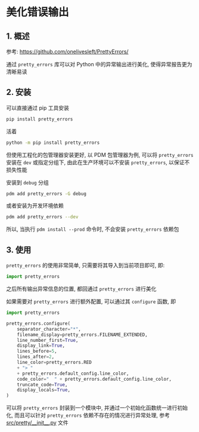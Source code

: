 # 美化错误输出

## 1. 概述

参考: <https://github.com/onelivesleft/PrettyErrors/>

通过 `pretty_errors` 库可以对 Python 中的异常输出进行美化, 使得异常报告更为清晰易读

## 2. 安装

可以直接通过 pip 工具安装

```bash
pip install pretty_errors
```

活着

```bash
python -m pip install pretty_errors
```

但使用工程化的包管理器安装更好, 以 PDM 包管理器为例, 可以将 `pretty_errors` 安装在 `dev` 或指定分组下, 由此在生产环境可以不安装 `pretty_errors`, 以保证不损失性能

安装到 `debug` 分组

```bash
pdm add pretty_errors -G debug
```

或者安装为开发环境依赖

```bash
pdm add pretty_errors --dev
```

所以, 当执行 `pdm install --prod` 命令时, 不会安装 `pretty_errors` 依赖包

## 3. 使用

`pretty_errors` 的使用非常简单, 只需要将其导入到当前项目即可, 即:

```python
import pretty_errors
```

之后所有输出异常信息的位置, 都回通过 `pretty_errors` 进行美化

如果需要对 `pretty_errors` 进行额外配置, 可以通过其 `configure` 函数, 即

```python
import pretty_errors

pretty_errors.configure(
    separator_character="*",
    filename_display=pretty_errors.FILENAME_EXTENDED,
    line_number_first=True,
    display_link=True,
    lines_before=5,
    lines_after=2,
    line_color=pretty_errors.RED
    + "> "
    + pretty_errors.default_config.line_color,
    code_color="  " + pretty_errors.default_config.line_color,
    truncate_code=True,
    display_locals=True,
)
```

可以将 `pretty_errors` 封装到一个模块中, 并通过一个初始化函数统一进行初始化, 而且可以针对 `pretty_errors` 依赖不存在的情况进行异常处理, 参考 [src/pretty/\_\_init\_\_.py](./src/pretty/__init\__.py) 文件
